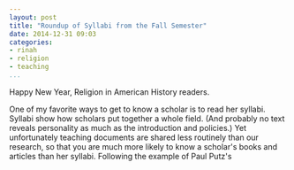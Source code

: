 ```yaml
---
layout: post
title: "Roundup of Syllabi from the Fall Semester"
date: 2014-12-31 09:03
categories: 
- rinah
- religion
- teaching
...
```


Happy New Year, Religion in American History readers.

One of my favorite ways to get to know a scholar is to read her syllabi. Syllabi show how scholars put together a whole field. (And probably no text reveals personality as much as the introduction and policies.)
Yet unfortunately teaching documents are shared less routinely than our 
research, so that you are much more likely to know a scholar's books and 
articles than her syllabi. Following the example of Paul Putz's 
